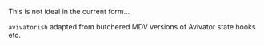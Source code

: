 This is not ideal in the current form...

`avivatorish` adapted from butchered MDV versions of Avivator state hooks etc.